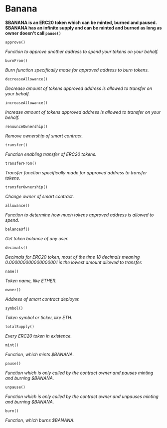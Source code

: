 # Banana
**$BANANA is an ERC20 token which can be minted, burned and paused. $BANANA has an infinite supply and can be minted and burned as long as owner doesn't call `pause()`**

```
approve()
```
*Function to approve another address to spend your tokens on your behalf.*

```
burnFrom()
```
*Burn function specifically made for approved address to burn tokens.*

```
decreaseAllowance()
```
*Decrease amount of tokens approved address is allowed to transfer on your behalf.*

```
increaseAllowance()
```
*Increase amount of tokens approved address is allowed to transfer on your behalf.*

```
renounceOwnership()
```
*Remove ownership of smart contract.*

```
transfer()
```
*Function enabling transfer of ERC20 tokens.*

```
transferFrom()
```
*Transfer function specifically made for approved address to transfer tokens.*

```
transferOwnership()
```
*Change owner of smart contract.*

```
allowance()
```
*Function to determine how much tokens approved address is allowed to spend.*

```
balanceOf()
```
*Get token balance of any user.*

```
decimals()
```
*Decimals for ERC20 token, most of the time 18 decimals meaning 0.000000000000000001 is the lowest amount allowed to transfer.*

```
name()
```
*Token name, like ETHER.*

```
owner()
```
*Address of smart contract deployer.*

```
symbol()
```
*Token symbol or ticker, like ETH.*

```
totalSupply()
```
*Every ERC20 token in existence.*

```
mint()
```
*Function, which mints $BANANA.*

```
pause()
```
*Function which is only called by the contract owner and pauses minting and burning $BANANA.*

```
unpause()
```
*Function which is only called by the contract owner and unpauses minting and burning $BANANA.*

```
burn()
```
*Function, which burns $BANANA.*  
